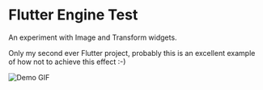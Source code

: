 # Flutter Engine Test 

An experiment with Image and Transform widgets.

Only my second ever Flutter project, probably this is an excellent example
of how not to achieve this effect :-)

![Demo GIF](https://github.com/DrPaulT/flutter-engine-test/blob/master/video/flutter-demo2.gif?raw=true)
                                        